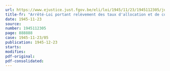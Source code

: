```yaml
---
url: https://www.ejustice.just.fgov.be/eli/loi/1945/11/23/1945112305/justel
title-fr: "Arrêté-Loi portant relèvement des taux d'allocation et de cotisation prévus par les textes coordonnés de la loi du 4 août 1930 portant généralisation des allocations familiales en faveur des travailleurs salariés"
date: 1945-11-23
source:
number: 1945112305
page: 888888
case: 1945-11-23/05
publication: 1945-12-23
starts:
modifies:
pdf-original:
pdf-consolidated:
---
```


